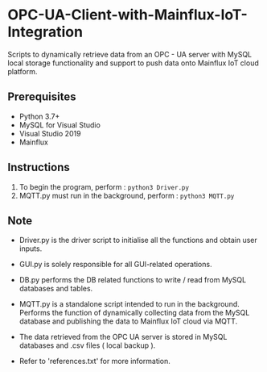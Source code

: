 # OPC-UA-Client-with-Mainflux-IoT-Integration
Scripts to dynamically retrieve data from an OPC - UA server with MySQL local storage functionality and support to push data onto Mainflux IoT cloud platform.

## Prerequisites
- Python 3.7+
- MySQL for Visual Studio
- Visual Studio 2019
- Mainflux

## Instructions
1. To begin the program, perform : ``` python3 Driver.py ```
2. MQTT.py must run in the background, perform : ``` python3 MQTT.py ```

## Note
- Driver.py is the driver script to initialise all the functions and obtain user inputs.

- GUI.py is solely responsible for all GUI-related operations.

- DB.py performs the DB related functions to write / read from MySQL databases and tables.

- MQTT.py is a standalone script intended to run in the background. Performs the function of dynamically collecting data from the MySQL database and publishing the data to Mainflux IoT cloud via MQTT.

- The data retrieved from the OPC UA server is stored in MySQL databases and .csv files ( local backup ).

- Refer to 'references.txt' for more information.
